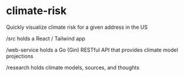# climate-risk
Quickly visualize climate risk for a given address in the US

/src holds a React / Tailwind app

/web-service holds a Go (Gin) RESTful API that provides climate model projections

/research holds climate models, sources, and thoughts